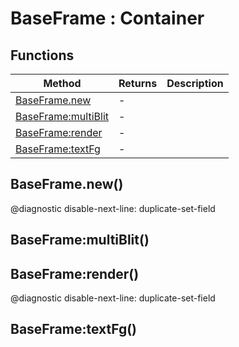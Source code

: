 # BaseFrame : Container

## Functions

|Method|Returns|Description|
|---|---|---|
|[BaseFrame.new](#BaseFrame.new)|-|
|[BaseFrame:multiBlit](#BaseFrame:multiBlit)|-|
|[BaseFrame:render](#BaseFrame:render)|-|
|[BaseFrame:textFg](#BaseFrame:textFg)|-|

## BaseFrame.new()
@diagnostic disable-next-line: duplicate-set-field

## BaseFrame:multiBlit()

## BaseFrame:render()
@diagnostic disable-next-line: duplicate-set-field

## BaseFrame:textFg()

